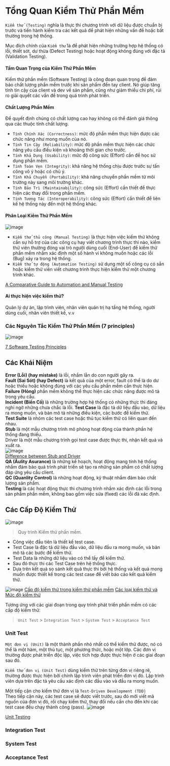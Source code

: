 # Tổng Quan Kiểm Thử Phần Mềm

`Kiểm thử (Testing)` nghĩa là thực thi chương trình với dữ liệu được chuẩn bị trước và tiến hành kiểm tra các kết quả để phát hiện những vấn đề hoặc bất thường trong hệ thống.

Mục đích chính của `Kiểm thử` là để phát hiện những trường hợp hệ thống có lỗi, thiết sót, dư thừa (Defect Testing) hoặc hoạt động không đúng với đặc tả (Validation Testing).

#### Tầm Quan Trọng của Kiểm Thử Phần Mềm

Kiểm thử phần mềm (Software Testing) là công đoạn quan trọng để đảm bảo chất lượng phần mềm trước khi sản phẩm đến tay client. Nó giúp tăng tính tin cậy của client và dev về sản phẩm, cũng như giảm thiểu chi phí, rủi ro giải quyết các vấn đề trong quá trình phát triển.

#### Chất Lượng Phần Mềm

Để quyết định chúng có chất lượng cao hay không có thể đánh giá thông qua các thuộc tính chất lượng.

-   `Tính Chính Xác (Correctness)`: mức độ phần mềm thực hiện được các chức năng như mong muốn của nó.
-   `Tính Tin Cậy (Reliability)`: mức độ phần mềm thực hiện các chức năng yêu cầu điều kiện và khoảng thời gian cho trước.
-   `Tính Khả Dụng (Usability)`: mức độ công sức (Effort) cần để học sử dụng phần mềm.
-   `Tính Toàn Vẹn (Integrity)`: khả năng hệ thống chịu được trước sự tấn công vô ý hoặc có chủ ý.
-   `Tính Khả Chuyển (Portability)`: khả năng chuyển phần mềm từ môi trường này sang môi trường khác.
-   `Tính Bảo Trì (Maintainability)`: công sức (Effort) cần thiết để thực hiện các thay đổi trong phần mềm.
-   `Tính Tương Tác (Interoperability)`: công sức (Effort) cần thiết để liên kế hệ thống này đến một hệ thống khác.

#### Phân Loại Kiểm Thử Phần Mềm

![image](https://assets-global.website-files.com/619e15d781b21202de206fb5/636b964bcbddd712f496e592_comparative-guide-to-automation-and-manual-testing-blog.webp)

-   `Kiểm thử thủ công (Manual Testing)` là thực hiện việc kiểm thử không cần sự hỗ trợ của các công cụ hay viết chương trình thực thi nào, kiểm thử viên thường đóng vai trò người dùng cuối (End-User) để kiểm thử phần mềm nhằm xác định một số hành vi không muốn hoặc các lỗi (Bug) xảy ra trong hệ thống.
-   `Kiểm thử tự động (Automation Testing)` sử dụng một số công cụ có sẳn hoặc kiểm thử viên viết chương trình thực hiện kiểm thử một chương trình khác.

[A Comparative Guide to Automation and Manual Testing](https://www.headspin.io/blog/automation-and-manual-testing)

#### Ai thực hiện việc kiểm thử?

Quản lý dự án, lập trình viên, nhân viên quản trị hạ tầng hệ thống, người dùng cuối, nhân viên thiết kế, v.v

### Các Nguyên Tắc Kiểm Thử Phần Mềm (7 principles)

![image](https://bestarion.com/wp-content/uploads/2022/08/software-testing-principles.png)

[7 Software Testing Principles](https://bestarion.com/7-software-testing-principles/)

## Các Khái Niệm

**Error (Lỗi) (hay mistake)** là lỗi, nhầm lẫn do con người gây ra.<br/>
**Fault (Sai Sót) (hay Defect)** là kết quả của một error, fault có thể là do dư hoặc thiếu hoặc không đúng với các yêu cầu phần mềm cần thực hiện.<br/>
**Failure (Hỏng)** phần mềm không thể thực hiện các chức năng được mô tả trong yêu cầu.<br/>
**Incident (Biến Cố)** là những trường hợp hệ thống có những thực thi đáng nghi ngờ những chưa chắc là lỗi.
**Test Case** là đặc tả dữ liệu đầu vào, dữ liệu ra mong muốn, và bản mô tả những điều kiện, các bước để kiểm thử.<br/>
**Test Suite** là nhóm các test case hoặc thủ tục kiểm thử có liên quan đến nhau.<br/>
**Stub** là một mẫu chương trình mô phỏng hoạt động của thành phần hệ thống đang thiếu.<br/>
Driver là một mẫu chương trình gọi test case được thực thi, nhận kết quả và xuất ra.<br/>
![image](https://www.differencebetween.info/sites/default/files/images/6/stub-vs-driver.jpg)<br/>
[Difference between Stub and Driver](https://www.differencebetween.info/difference-between-stub-and-driver)<br/>
**QA (Âulity Asurance)** là những kế hoạch, hoạt động mang tính hệ thống nhầm đảm bảo quá trình phát triển sẽ tạo ra những sản phẩm có chất lượng đáp ứng yêu cầu client.<br/>
**QC (Quanlity Control)** là những hoạt động, kỹ thuật nhầm đảm bảo chất lượng sản phẩm.<br/>
**Testing** là các hoạt động thực thi chương trình nhầm xác định các lỗi trong sản phẩm phần mềm, không bao gồm việc sửa (fixed) các lỗi đã xác định.

## Các Cấp Độ Kiểm Thử

![image](https://slideplayer.com/slide/14970416/91/images/8/Quy+tr%C3%ACnh+ki%E1%BB%83m+th%E1%BB%AD+ph%E1%BA%A7n+m%E1%BB%81m.jpg)

> Quy trình Kiểm thử phần mềm.

-   Công việc đầu tiên là thiết kế test case.
-   Test Case là đặc tả dữ liệu đầu vào, dữ liệu đầu ra mong muốn, và bản mô tả các bước để kiểm thử.
-   Test Data là những dữ liệu vào có thể lấy để kiểm thử.
-   Sau đó thực thi các Test Case trên hệ thống thực.
-   Dựa trên kết quả so sánh kết quả thực thi bởi hệ thống và kết quả mong muốn được thiết kế trong các test case để viết báo cáo kết quả kiểm thử.

![image](https://haucanit.com/wp-content/uploads/2020/12/cac-muc-do-kiem-thu-1024x576.png)
[Cấp độ kiểm thử trong kiểm thử phần mềm](https://viblo.asia/p/cap-do-kiem-thu-trong-kiem-thu-phan-mem-eW65Gb3PlDO)
[Các loại kiểm thử và Mức độ kiểm thử](https://techmaster.vn/posts/35987/cac-loai-kiem-thu-va-muc-do-kiem-thu-so-sanh-kiem-thu-tu-dong-voi-kiem-thu-thu-cong)

Tương ứng với các giai đoạn trong quy trình phát triển phần mềm có các cấp độ kiểm thử:

> `Unit Test` > `Integration Test` > `System Test` > `Acceptance Test`

### Unit Test

`Một đơn vị (Unit)` là một thành phần nhỏ nhất có thể kiểm thử được, nó có thể là một hàm, một thủ tục, một phương thức, hoặc một lớp. Các đơn vị thường được phát triển độc lập, việc tích hợp được thực hiện ở các giai đoạn sau đó.

`Kiểm thử đơn vị (Unit Test)` dùng kiểm thử trên từng đơn vị riêng rẽ, thường được thực hiện bởi chính lập trình viên phát triển đơn vị đó. Lập trình viên dựa trên đặc tả yêu cầu xác định các đầu vào và đầu ra mong muốn.

Một tiếp cận cho kiểm thử đơn vị là `Test-Driven Development (TDD)`<br/>
Theo tiếp cận này, các test case sẽ được viết trước, sau đó mới viết mã nguồn của đơn vị đó, rồi chạy kiểm thử, thay đổi nếu cần cho đến khi các test case đều chạy thành công (pass).
![image](https://allma.si/blog/wp-content/uploads/2022/08/vitest-coverage-report.png)

[Unit Testing](https://websitehcm.com/unit-testing-la-gi-unit-test-trong-kiem-thu-phan-mem/)

### Integration Test

### System Test

### Acceptance Test
